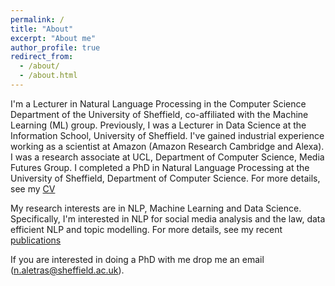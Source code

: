 ```yaml
---
permalink: /
title: "About"
excerpt: "About me"
author_profile: true
redirect_from: 
  - /about/
  - /about.html
---
```



I'm a Lecturer in Natural Language Processing in the Computer Science Department of the University of Sheffield, co-affiliated with the Machine Learning (ML) group. Previously, I was a Lecturer in Data Science at the Information School, University of Sheffield. I've gained industrial experience working as a scientist at Amazon (Amazon Research Cambridge and Alexa). I was a research associate at UCL, Department of Computer Science, Media Futures Group. I completed a PhD in Natural Language Processing at the University of Sheffield, Department of Computer Science. For more details, see my [CV](http://naletras.github.io/files/nikos_cv.pdf)

My research interests are in NLP, Machine Learning and Data Science. Specifically, I'm interested in NLP for social media analysis and the law, data efficient NLP and topic modelling. For more details, see my recent [publications](_pages/publications.html)

If you are interested in doing a PhD with me drop me an email (n.aletras@sheffield.ac.uk).
